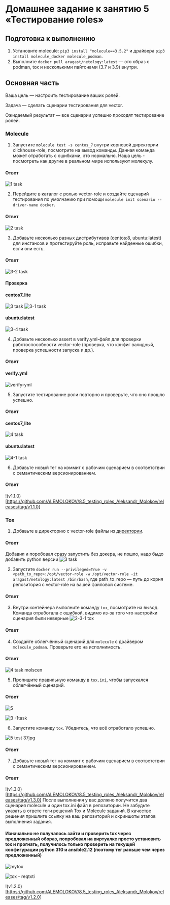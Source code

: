 # Домашнее задание к занятию 5 «Тестирование roles»

## Подготовка к выполнению

1. Установите molecule: `pip3 install "molecule==3.5.2"` и драйвера `pip3 install molecule_docker molecule_podman`.
2. Выполните `docker pull aragast/netology:latest` —  это образ с podman, tox и несколькими пайтонами (3.7 и 3.9) внутри.

## Основная часть

Ваша цель — настроить тестирование ваших ролей. 

Задача — сделать сценарии тестирования для vector. 

Ожидаемый результат — все сценарии успешно проходят тестирование ролей.

### Molecule

1. Запустите  `molecule test -s centos_7` внутри корневой директории clickhouse-role, посмотрите на вывод команды. Данная команда может отработать с ошибками, это нормально. Наша цель - посмотреть как другие в реальном мире используют молекулу.

#### Ответ
![1 task](https://github.com/ALEMOLOKOV/8.5_testing_roles_Aleksandr_Molokov/assets/109212419/c9ba7050-9603-4d08-b18b-15073397f8dc)

2. Перейдите в каталог с ролью vector-role и создайте сценарий тестирования по умолчанию при помощи `molecule init scenario --driver-name docker`.

#### Ответ
![2 task](https://github.com/ALEMOLOKOV/8.5_testing_roles_Aleksandr_Molokov/assets/109212419/a73e57c1-c75c-4d1e-9975-5ca6569e6bfb)

3. Добавьте несколько разных дистрибутивов (centos:8, ubuntu:latest) для инстансов и протестируйте роль, исправьте найденные ошибки, если они есть.

#### Ответ
![3-2 task ](https://github.com/ALEMOLOKOV/8.5_testing_roles_Aleksandr_Molokov/assets/109212419/50b0088d-a874-4d4c-9cf9-d0937770f4ff)

#### Проверка
#### centos7_lite
![3 task ](https://github.com/ALEMOLOKOV/8.5_testing_roles_Aleksandr_Molokov/assets/109212419/45f0c842-85d8-4a2f-a754-b73d3c3f0b09)
![3-1 task ](https://github.com/ALEMOLOKOV/8.5_testing_roles_Aleksandr_Molokov/assets/109212419/bcb9374f-2557-4a3d-b822-facc977819ad)

#### ubuntu:latest
![3-4 task ](https://github.com/ALEMOLOKOV/8.5_testing_roles_Aleksandr_Molokov/assets/109212419/f925d976-7833-42a7-af5b-eafc695a0791)

4. Добавьте несколько assert в verify.yml-файл для  проверки работоспособности vector-role (проверка, что конфиг валидный, проверка успешности запуска и др.). 

#### Ответ

#### verify.yml
![verify-yml](https://github.com/ALEMOLOKOV/8.5_testing_roles_Aleksandr_Molokov/assets/109212419/02dc6893-67a1-4366-96a4-2dea6344eb5f)

5. Запустите тестирование роли повторно и проверьте, что оно прошло успешно.

#### Ответ
#### centos7_lite
![4 task](https://github.com/ALEMOLOKOV/8.5_testing_roles_Aleksandr_Molokov/assets/109212419/defd5e3a-4bb2-4f04-a90f-e4a6a4312fa7)

#### ubuntu:latest
![4-1 task](https://github.com/ALEMOLOKOV/8.5_testing_roles_Aleksandr_Molokov/assets/109212419/53b74079-4809-48ad-a653-99b02a82a62e)

6. Добавьте новый тег на коммит с рабочим сценарием в соответствии с семантическим версионированием.
#### Ответ
!(v1.1.0)[https://github.com/ALEMOLOKOV/8.5_testing_roles_Aleksandr_Molokov/releases/tag/v1.1.0]

### Tox

1. Добавьте в директорию с vector-role файлы из [директории](./example).

#### Ответ
Добавил и поробовал сразу запустить без докера, не пошло, надо быдо добавить python версии
![3 task](https://github.com/ALEMOLOKOV/8.5_testing_roles_Aleksandr_Molokov/assets/109212419/9d532cf0-ab7f-4a1b-be39-fe0645a31547)

2. Запустите `docker run --privileged=True -v <path_to_repo>:/opt/vector-role -w /opt/vector-role -it aragast/netology:latest /bin/bash`, где path_to_repo — путь до корня репозитория с vector-role на вашей файловой системе.

#### Ответ


3. Внутри контейнера выполните команду `tox`, посмотрите на вывод.
Команда отработала с ошибкой, видимо из-за того что настройки сценария были неверные
![2-3-1 tox](https://github.com/ALEMOLOKOV/8.5_testing_roles_Aleksandr_Molokov/assets/109212419/4b3ea59e-db1a-4c5d-87ac-55e40dedd6de)

#### Ответ

4. Создайте облегчённый сценарий для `molecule` с драйвером `molecule_podman`. Проверьте его на исполнимость.

#### Ответ
![4 task molscen](https://github.com/ALEMOLOKOV/8.5_testing_roles_Aleksandr_Molokov/assets/109212419/10263e7a-0910-4c07-bdf8-c4132e292ba1)

5. Пропишите правильную команду в `tox.ini`, чтобы запускался облегчённый сценарий.

#### Ответ

![5](https://github.com/ALEMOLOKOV/8.5_testing_roles_Aleksandr_Molokov/assets/109212419/38bb89c0-09b6-458a-a270-0b84254f4292)

![3 -1task](https://github.com/ALEMOLOKOV/8.5_testing_roles_Aleksandr_Molokov/assets/109212419/0cee55f7-47b1-431e-a8d8-e85681eb40ea)

6. Запустите 
команду `tox`. Убедитесь, что всё отработало успешно.

![5 test 37jpg](https://github.com/ALEMOLOKOV/8.5_testing_roles_Aleksandr_Molokov/assets/109212419/60a38cd0-d1ab-4db2-98c1-4378aada758c)

#### Ответ

7. Добавьте новый тег на коммит с рабочим сценарием в соответствии с семантическим версионированием.

#### Ответ
!(v1.3.0)[https://github.com/ALEMOLOKOV/8.5_testing_roles_Aleksandr_Molokov/releases/tag/v1.3.0]
После выполнения у вас должно получится два сценария molecule и один tox.ini файл в репозитории. Не забудьте указать в ответе теги решений Tox и Molecule заданий. В качестве решения пришлите ссылку на  ваш репозиторий и скриншоты этапов выполнения задания. 

#### Изначально не получалось зайти и проверить tox через предложенный обораз, попробовал на виртуалке просто установить tox  и прогнать, получилось только проверить на текущей конфигурации python 310  и ansible2.12 (поэтому тег раньше чем через предложенный)
![mytox](https://github.com/ALEMOLOKOV/8.5_testing_roles_Aleksandr_Molokov/assets/109212419/8809a162-4b35-4c13-8d69-69a83968dc50)

![tox - reqtxti](https://github.com/ALEMOLOKOV/8.5_testing_roles_Aleksandr_Molokov/assets/109212419/93741e7e-9583-4042-938e-e98efdd5c9ff)

!(v1.2.0)[https://github.com/ALEMOLOKOV/8.5_testing_roles_Aleksandr_Molokov/releases/tag/v1.2.0]









